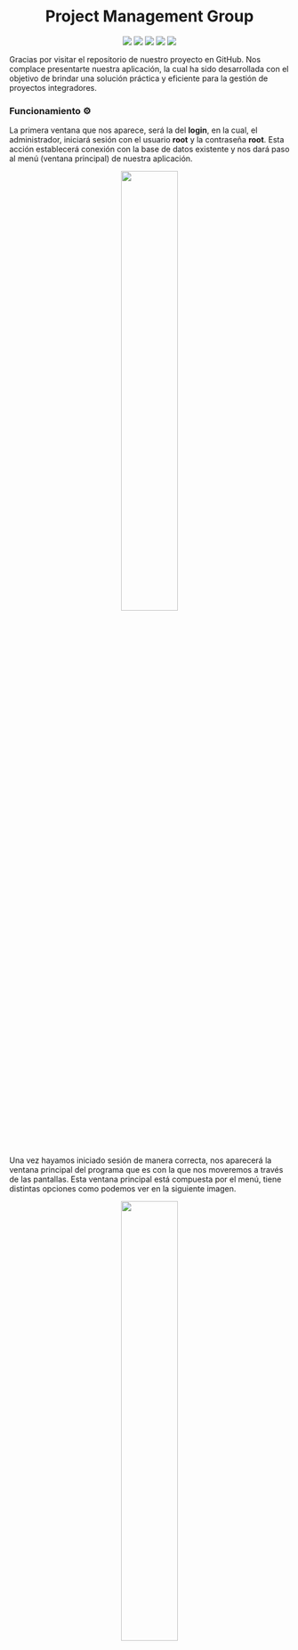 <h1 align="center">Project Management Group</h1>

<p align="center">
  <img src="https://img.shields.io/badge/version-1.0-green">
  <img src="https://img.shields.io/badge/test-✓-green">
  <img src="https://img.shields.io/badge/code-java-blueviolet">
  <img src="https://img.shields.io/badge/database-MySQL-informational">
  <img src="https://img.shields.io/badge/rating-⭐⭐⭐⭐⭐-blueviolet">
</p>

Gracias por visitar el repositorio de nuestro proyecto en GitHub. Nos complace presentarte nuestra aplicación, la cual ha sido desarrollada con el objetivo de brindar una solución práctica y eficiente para la gestión de proyectos integradores.

### Funcionamiento ⚙️

La primera ventana que nos aparece, será la del **login**, en la cual, el administrador, iniciará sesión con el usuario **root** y la contraseña **root**. Esta acción establecerá conexión con la base de datos existente y nos dará paso al menú (ventana principal) de nuestra aplicación.

<p align="center">
  <img src="Documentación%20Prog/imagenes/ventanaLogin.png" width="45%">
</p>

Una vez hayamos iniciado sesión de manera correcta, nos aparecerá la ventana principal del programa que es con la que nos moveremos a través de las pantallas. Esta ventana principal está compuesta por el menú, tiene distintas opciones como podemos ver en la siguiente imagen.

<p align="center">
  <img src="Documentación%20Prog/imagenes/ventanaPrincipal.png" width="45%">
</p>

Lo primero que nos encontramos sería las opciones para poder dar de alta, baja, editar o consultar los proyectos integradores. Para la parte del alta, una vez introduzcamos todos los datos, nos generará el código del proyecto automáticamente, que es el que nos valdrá para dar de baja, editar y consultarlo en un futuro.

Ventana de alta de proyectos integradores

<p align="center">
  <img src="Documentación%20Prog/imagenes/ventanaAltaPI.png" width="45%">
</p>

Ventana de baja de proyectos integradores

<p align="center">
  <img src="Documentación%20Prog/imagenes/ventanaBajaPI.png" width="45%">
</p>

Para la parte de edición, como ya sabemos el código del proyecto integrador que vamos a querer editar, nos posicionamos donde pone introduce el código del proyecto, acto seguido le damos al botón de editar, y nos aparecerá los campos rellenados con los datos del PI asociados a ese código. Solo cambiaremos los datos que queramos y le damos a guardar, y ya se habrán efectuado los cambios correctamente.

<p align="center">
  <img src="Documentación%20Prog/imagenes/ventanaEdicionPI.png" width="45%">
</p>

En la consulta se podrá filtrar por áreas y nos mostrará todos los proyectos existentes, una vez hayamos terminado, le daremos al botón atrás que nos llevará a la ventana principal del menú. Este botón está implementado en todas las ventanas disponibles.

<p align="center">
  <img src="Documentación%20Prog/imagenes/ventanaConsultaPI.png" width="45%">
</p>

Ahora pasamos a la parte del alta, baja, edición y consulta de los alumnos, son prácticamente iguales a las anteriores mencionadas con mínimas diferencias.
En la ventana de alta, podemos ver que ahora hay que introducir también el número de expediente y el código del proyecto. Como pasaba en la anterior de alta de PI, ahora una vez demos de alta al alumno, nos generará un código alfanumérico de 6 cifras asociado al alumno.

<p align="center">
  <img src="Documentación%20Prog/imagenes/ventanaAlumnosAlta.png" width="45%">
</p>

La ventana de baja de alumnos, se borran introduciendo el código del alumno. También existe un botón por si no nos acordamos del alumno, ir directamente a la consulta.

<p align="center">
  <img src="Documentación%20Prog/imagenes/ventanaALumnosBaja.png" width="45%">
</p>

La de edición y consulta, funcionan de la misma manera que en la parte de proyectos integradores.

<p align="center">
  <img src="Documentación%20Prog/imagenes/ventanaEdicionAlumnos.png" width="45%">
</p>
<p align="center">
  <img src="Documentación%20Prog/imagenes/ventanaConsultaAlumnos.png" width="45%">
</p>

Para dar de alta a un área, solo nos hará falta dar el nombre corto de la misma, como podría ser por ejemplo DAW (Desarrollo de Aplicaciones Web), y una breve descripción del mismo. 

<p align="center">
  <img src="Documentación%20Prog/imagenes/ventanaAreasAlta.png" width="45%">
</p>

Para borrarlo o editarlo solo nos haría falta el nombre corto, y darle a sus respectivos botones.

<p align="center">
  <img src="Documentación%20Prog/imagenes/ventanaBajaAreas.png" width="45%">
</p>

<p align="center">
  <img src="Documentación%20Prog/imagenes/ventanaEdicionAreas.png" width="45%">
</p>


Por último, disponemos de una ventana de ayuda, la cual mostrará un pequeño mensaje y al terminar el párrafo, nuestro e-mail para que se pongan en contacto con nosotros si tienen alguna duda que les quede por resolver.

<p align="center">
  <img src="Documentación%20Prog/imagenes/ventanaAyudaBuena.png" width="45%">
</p>


### Autores ✒️

* **Juan Pablo Motta** - *Desarrollador* - [JuanDiegoMotta](https://github.com/JuanDiegoMotta)
* **Pablo Naranjo Cid** - *Desarrollador* - [AlPablo14](https://github.com/AlPablo14)
* **Jorge Burgos Barrera** - *Desarrollador* - [jorgeBurgosBr](https://github.com/jorgeBurgosBr)
